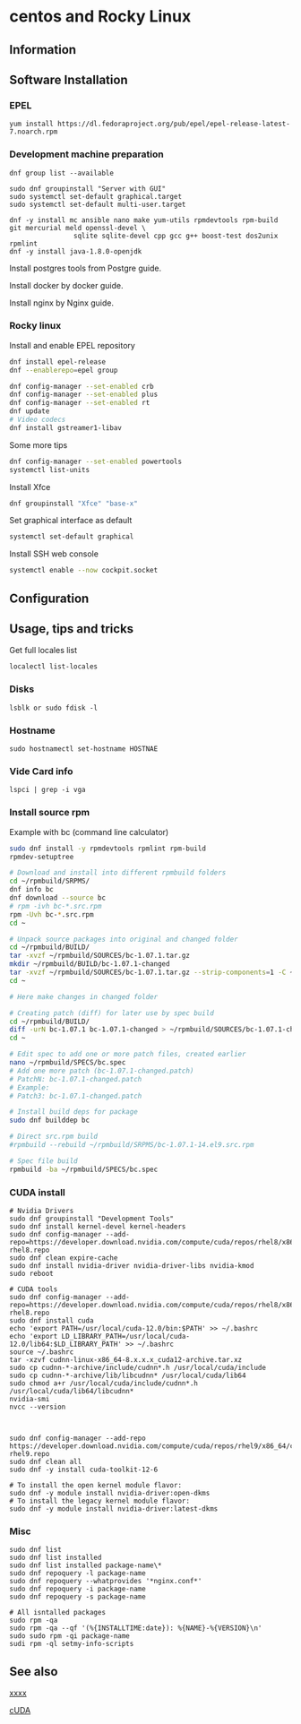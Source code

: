 # centos and Rocky Linux

## Information

## Software Installation

### EPEL

    yum install https://dl.fedoraproject.org/pub/epel/epel-release-latest-7.noarch.rpm

### Development machine preparation

    dnf group list --available

    sudo dnf groupinstall "Server with GUI"
    sudo systemctl set-default graphical.target
    sudo systemctl set-default multi-user.target

    dnf -y install mc ansible nano make yum-utils rpmdevtools rpm-build git mercurial meld openssl-devel \
                    sqlite sqlite-devel cpp gcc g++ boost-test dos2unix rpmlint
    dnf -y install java-1.8.0-openjdk

Install postgres tools from Postgre guide.

Install docker by docker guide.

Install nginx by Nginx guide.

### Rocky linux

Install and enable EPEL repository

```sh
dnf install epel-release
dnf --enablerepo=epel group

dnf config-manager --set-enabled crb
dnf config-manager --set-enabled plus
dnf config-manager --set-enabled rt
dnf update
# Video codecs
dnf install gstreamer1-libav
```

Some more tips

```sh
dnf config-manager --set-enabled powertools
systemctl list-units
```

Install Xfce

```sh
dnf groupinstall "Xfce" "base-x"
```

Set graphical interface as default

```sh
systemctl set-default graphical
```

Install SSH web console

```sh
systemctl enable --now cockpit.socket
```

## Configuration

## Usage, tips and tricks

Get full locales list

    localectl list-locales

### Disks

    lsblk or sudo fdisk -l

### Hostname

    sudo hostnamectl set-hostname HOSTNAE

### Vide Card info

    lspci | grep -i vga

### Install source rpm

Example with bc (command line calculator)

```sh
sudo dnf install -y rpmdevtools rpmlint rpm-build
rpmdev-setuptree

# Download and install into different rpmbuild folders
cd ~/rpmbuild/SRPMS/
dnf info bc
dnf download --source bc
# rpm -ivh bc-*.src.rpm
rpm -Uvh bc-*.src.rpm
cd ~

# Unpack source packages into original and changed folder
cd ~/rpmbuild/BUILD/
tar -xvzf ~/rpmbuild/SOURCES/bc-1.07.1.tar.gz
mkdir ~/rpmbuild/BUILD/bc-1.07.1-changed
tar -xvzf ~/rpmbuild/SOURCES/bc-1.07.1.tar.gz --strip-components=1 -C ~/rpmbuild/BUILD/bc-1.07.1-changed
cd ~

# Here make changes in changed folder

# Creating patch (diff) for later use by spec build
cd ~/rpmbuild/BUILD/
diff -urN bc-1.07.1 bc-1.07.1-changed > ~/rpmbuild/SOURCES/bc-1.07.1-changed.patch
cd ~

# Edit spec to add one or more patch files, created earlier
nano ~/rpmbuild/SPECS/bc.spec
# Add one more patch (bc-1.07.1-changed.patch)
# PatchN: bc-1.07.1-changed.patch
# Example:
# Patch3: bc-1.07.1-changed.patch

# Install build deps for package
sudo dnf builddep bc

# Direct src.rpm build
#rpmbuild --rebuild ~/rpmbuild/SRPMS/bc-1.07.1-14.el9.src.rpm

# Spec file build
rpmbuild -ba ~/rpmbuild/SPECS/bc.spec
```

### CUDA install

```
# Nvidia Drivers
sudo dnf groupinstall "Development Tools"
sudo dnf install kernel-devel kernel-headers
sudo dnf config-manager --add-repo=https://developer.download.nvidia.com/compute/cuda/repos/rhel8/x86_64/cuda-rhel8.repo
sudo dnf clean expire-cache
sudo dnf install nvidia-driver nvidia-driver-libs nvidia-kmod
sudo reboot

# CUDA tools
sudo dnf config-manager --add-repo=https://developer.download.nvidia.com/compute/cuda/repos/rhel8/x86_64/cuda-rhel8.repo
sudo dnf install cuda
echo 'export PATH=/usr/local/cuda-12.0/bin:$PATH' >> ~/.bashrc
echo 'export LD_LIBRARY_PATH=/usr/local/cuda-12.0/lib64:$LD_LIBRARY_PATH' >> ~/.bashrc
source ~/.bashrc
tar -xzvf cudnn-linux-x86_64-8.x.x.x_cuda12-archive.tar.xz
sudo cp cudnn-*-archive/include/cudnn*.h /usr/local/cuda/include
sudo cp cudnn-*-archive/lib/libcudnn* /usr/local/cuda/lib64
sudo chmod a+r /usr/local/cuda/include/cudnn*.h /usr/local/cuda/lib64/libcudnn*
nvidia-smi
nvcc --version



sudo dnf config-manager --add-repo https://developer.download.nvidia.com/compute/cuda/repos/rhel9/x86_64/cuda-rhel9.repo
sudo dnf clean all
sudo dnf -y install cuda-toolkit-12-6

# To install the open kernel module flavor:
sudo dnf -y module install nvidia-driver:open-dkms
# To install the legacy kernel module flavor:
sudo dnf -y module install nvidia-driver:latest-dkms
```

### Misc

```shell
sudo dnf list
sudo dnf list installed
sudo dnf list installed package-name\*
sudo dnf repoquery -l package-name
sudo dnf repoquery --whatprovides '*nginx.conf*'
sudo dnf repoquery -i package-name
sudo dnf repoquery -s package-name

# All isntalled packages
sudo rpm -qa
sudo rpm -qa --qf '(%{INSTALLTIME:date}): %{NAME}-%{VERSION}\n'
sudo sudo rpm -qi package-name
sudi rpm -ql setmy-info-scripts
```

## See also

[xxxx](http://yyyyy)

[cUDA](https://developer.nvidia.com/cuda-downloads?target_os=Linux&target_arch=x86_64&Distribution=Rocky&target_version=9&target_type=rpm_network)
